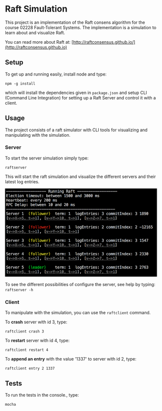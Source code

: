 # Raft Simulation

This project is an implementation of the Raft consens algorithm for the course 02228 Fault-Tolerant Systems. The implementation is a simulation to learn about and visualize Raft.

You can read more about Raft at: [http://raftconsensus.github.io/](http://raftconsensus.github.io)

## Setup

To get up and running easily, install node and type:

```
npm -g install
```

which will install the dependencies given in `package.json` and setup CLI (Command Line Integration) for setting up a Raft Server and control it with a client.

## Usage

The project consists of a raft simulator with CLI tools for visualizing and manipulating with the simulation.

### Server

To start the server simulation simply type:

```
raftserver
```

This will start the raft simulation and visualize the different servers and their latest log entries.

![raft](https://raw.githubusercontent.com/anderslime/ft-raft/master/screenshot.png)



To see the different possibilities of configure the server, see help by typing:
`raftserver -h`

### Client

To manipulate with the simulation, you can use the `raftclient` command.

To **crash** server with id 3, type:
```
raftclient crash 3
```

To **restart** server with id 4, type:
```
raftclient restart 4
```

To **append an entry** with the value '1337' to server with id 2, type:
```
raftclient entry 2 1337
```

## Tests

To run the tests in the console., type:

```
mocha
```
